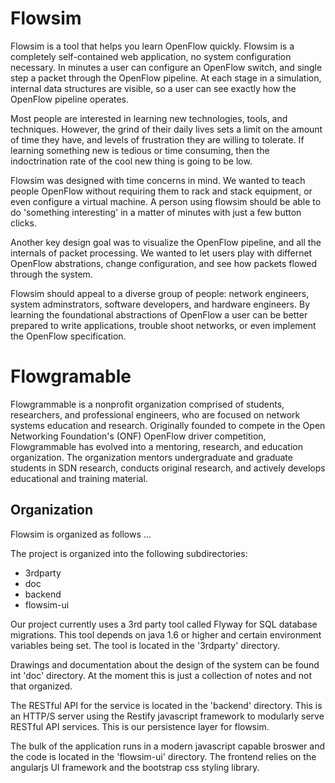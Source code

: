 # Flowsim

Flowsim is a tool that helps you learn OpenFlow quickly. Flowsim is a completely
self-contained web application, no system configuration necessary. In minutes a
user can configure an OpenFlow switch, and single step a packet through the
OpenFlow pipeline. At each stage in a simulation, internal data structures
are visible, so a user can see exactly how the OpenFlow pipeline operates.

Most people are interested in learning new technologies, tools, and techniques. 
However, the grind of their daily lives sets a limit on the amount of time they 
have, and levels of frustration they are willing to tolerate. If learning 
something new is tedious or time consuming, then the indoctrination rate of the
cool new thing is going to be low.

Flowsim was designed with time concerns in mind. We wanted to teach people
OpenFlow without requiring them to rack and stack equipment, or even configure a
virtual machine. A person using flowsim should be able to do 'something 
interesting' in a matter of minutes with just a few button clicks.

Another key design goal was to visualize the OpenFlow pipeline, and all the
internals of packet processing. We wanted to let users play with differnet
OpenFlow abstrations, change configuration, and see how packets flowed through
the system. 

Flowsim should appeal to a diverse group of people: network engineers, system
adminstrators, software developers, and hardware engineers. By learning the 
foundational abstractions of OpenFlow a user can be better prepared to write 
applications, trouble shoot networks, or even implement the OpenFlow 
specification.

# Flowgramable

Flowgrammable is a nonprofit organization comprised of students, researchers,
and professional engineers, who are focused on network systems education and
research. Originally founded to compete in the Open Networking Foundation's
(ONF) OpenFlow driver competition, Flowgrammable has evolved into a mentoring,
research, and education organization. The organization mentors undergraduate and
graduate students in SDN research, conducts original research, and actively
develops educational and training material.

## Organization

Flowsim is organized as follows ...

The project is organized into the following subdirectories:
- 3rdparty
- doc
- backend
- flowsim-ui

Our project currently uses a 3rd party tool called Flyway for SQL database
migrations. This tool depends on java 1.6 or higher and certain environment
variables being set. The tool is located in the '3rdparty' directory.

Drawings and documentation about the design of the system can be found int
'doc' directory. At the moment this is just a collection of notes and not that
organized.

The RESTful API for the service is located in the 'backend' directory. This is
an HTTP/S server using the Restify javascript framework to modularly serve
RESTful API services. This is our persistence layer for flowsim.

The bulk of the application runs in a modern javascript capable broswer and the
code is located in the 'flowsim-ui' directory. The frontend relies on the
angularjs UI framework and the bootstrap css styling library.


